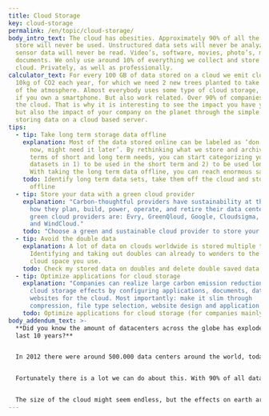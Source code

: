```yaml
---
title: Cloud Storage
key: cloud-storage
permalink: /en/topic/cloud-storage/
body_intro_text: The cloud has obesities. Approximately 90% of all the data we
  store will never be used. Unstructured data sets will never be analyzed, IoT
  sensor data will never be read. Video’s, software, movies, photo’s, music,
  documents. We only use around 10% of everything we collect and store in the
  cloud. Privately, as well as professionally.
calculator_text: For every 100 GB of data stored on a cloud we emit close to
  10kg of CO2 each year, for which we need 2 new trees planted to take this out
  of the atmosphere. Almost everybody uses some type of cloud storage, privately
  if you own a smartphone. But also work related. Over 90% of companies are on
  the cloud. That is why it is interesting to see the impact you have yourself
  but also the impact of your company on the planet through the simple act of
  storing data on a cloud based server.
tips:
  - tip: Take long term storage data offline
    explanation: Most of the data stored online can be labeled as ‘don’t need it
      now, might need it later’. By rethinking what we store and archive in
      terms of short and long term needs, you can start categorizing your
      datasets in 1) to be used in the short term and 2) to be used long term.
      With taking the long term data offline, you can reach enormous savings.
    todo: Identify long term data sets, take them off the cloud and store them
      offline
  - tip: Store your data with a green cloud provider
    explanation: "Carbon-thoughtful providers have sustainability at the heart of
      how they plan, build, power, operate, and retire their data centers. Some
      green cloud providers are: Evry, GreenQloud, Google, Cloudsigma, Dediserve
      and WindCloud."
    todo: "Choose a green and sustainable cloud provider to store your data "
  - tip: Avoid the double data
    explanation: A lot of data on clouds worldwide is stored multiple times.
      Identifying and taking out doubles can already to wonders to the amount of
      cloud space you use.
    todo: Check my stored data on doubles and delete double saved data
  - tip: Optimize applications for cloud storage
    explanation: "Companies can realize large carbon emission reductions on their
      cloud storage effects by configuring applications, documents, datasets and
      websites for the cloud. Most importantly: make it slim through
      compression, file type selection, website design and application design."
    todo: Optimize applications for cloud storage (for companies mainly)
body_addendum_text: >-
  **Did you know the amount of datacenters across the globe has exploded in the
  last 10 years?**


  In 2012 there were around 500.000 data centers around the world, today this amount is over 8 million, and in the coming years there will be many more. The already obese cloud is getting fatter and fatter. Energy needs double every 4 years, making cloud storage the fastest growing energy consuming sector there is. If we go on like this, by 2040, an estimated 14% of the world’s CO2 emissions will be caused by the electricity demand of data centers.


  Fortunately there is a lot we can do about this. With 90% of all data never used, with much data stored for long term collection purposed, with many double entries and with suboptimized application configurations there are many areas in which we can become more efficient in using cloud storage spaces.


  The size of the cloud might seem endless, but the effects on earth are very real. It is time to do some cleaning up on our private and corporate clouds.
---
```

